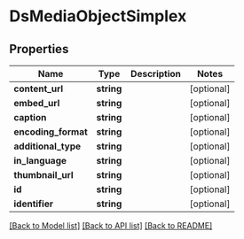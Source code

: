 # DsMediaObjectSimplex

## Properties
Name | Type | Description | Notes
------------ | ------------- | ------------- | -------------
**content_url** | **string** |  | [optional] 
**embed_url** | **string** |  | [optional] 
**caption** | **string** |  | [optional] 
**encoding_format** | **string** |  | [optional] 
**additional_type** | **string** |  | [optional] 
**in_language** | **string** |  | [optional] 
**thumbnail_url** | **string** |  | [optional] 
**id** | **string** |  | [optional] 
**identifier** | **string** |  | [optional] 

[[Back to Model list]](../../README.md#documentation-for-models) [[Back to API list]](../../README.md#documentation-for-api-endpoints) [[Back to README]](../../README.md)

